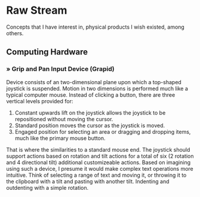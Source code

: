 # Raw Stream

Concepts that I have interest in, physical products I wish existed, among others.

## Computing Hardware

### &raquo; Grip and Pan Input Device (Grapid)

Device consists of an two-dimensional plane upon which a top-shaped joystick is suspended. Motion in two dimensions is performed much like a typical computer mouse. Instead of clicking a button, there are three vertical levels provided for:

1. Constant upwards lift on the joystick allows the joystick to be repositioned without moving the cursor.
2. Standard position moves the cursor as the joystick is moved.
3. Engaged position for selecting an area or dragging and dropping items, much like the primary mouse button.

That is where the similarities to a standard mouse end. The joystick should support actions based on rotation and tilt actions for a total of six (2 rotation and 4 directional tilt) additional customizeable actions. Based on imagining using such a device, I presume it would make complex text operations more intuitive. Think of selecting a range of text and moving it, or throwing it to the clipboard with a tilt and pasting with another tilt. Indenting and outdenting with a simple rotation.